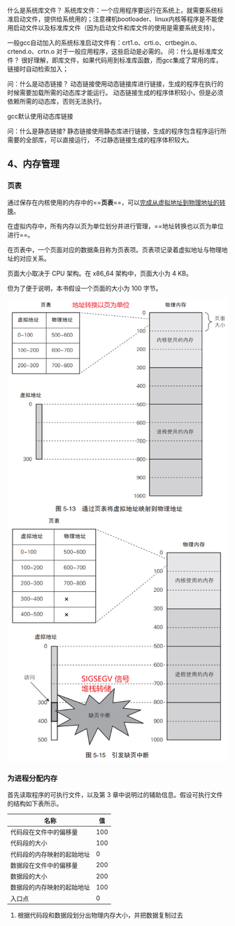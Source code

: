 

什么是系统库文件？
系统库文件：一个应用程序要运行在系统上，就需要系统标准启动文件，提供给系统用的；注意裸机bootloader、linux内核等程序是不能使用启动文件以及标准库文件（因为启动文件和库文件的使用是需要系统支持）。

一般gcc自动加入的系统标准启动文件有：crt1.o、crti.o、crtbegin.o、crtend.o、crtn.o
对于一般应用程序，这些启动是必需的。
问：什么是标准库文件？
很好理解，即库文件，如果代码用到标准库函数，而gcc集成了常用的库，链接时自动检索加入；

问：什么是动态链接？
动态链接使用动态链接库进行链接，生成的程序在执行的时候需要加载所需的动态库才能运行。
动态链接生成的程序体积较小，但是必须依赖所需的动态库，否则无法执行。

gcc默认使用动态库链接

问：什么是静态链接?
静态链接使用静态库进行链接，生成的程序包含程序运行所需要的全部库，可以直接运行，
不过静态链接生成的程序体积较大。


## 4、内存管理



### 页表



通过保存在内核使用的内存中的==**页表**==，可以<u>完成从虚拟地址到物理地址的转换</u>。

在虚拟内存中，所有内存以页为单位划分并进行管理，==地址转换也以页为单位进行==。

在页表中，一个页面对应的数据条目称为页表项。页表项记录着虚拟地址与物理地址的对应关系。

页面大小取决于 CPU 架构。在 x86_64 架构中，页面大小为 4 KB。

但为了便于说明，本书假设一个页面的大小为 100 字节。



<img src="./assets/assets.Linux是怎么工作的/image-20240703202518573.png" alt="image-20240703202518573" style="zoom:67%;" />

<img src="./assets/assets.Linux是怎么工作的/image-20240703203828701.png" alt="image-20240703203828701" style="zoom: 80%;" />



### 为进程分配内存

首先读取程序的可执行文件，以及第 3 章中说明过的辅助信息。假设可执行文件的结构如下表所示。  

| 名称                       | 值   |
| -------------------------- | ---- |
| 代码段在文件中的偏移量     | 100  |
| 代码段的大小               | 100  |
| 代码段的内存映射的起始地址 | 0    |
| 数据段在文件中的偏移量     | 200  |
| 数据段的大小               | 200  |
| 数据段的内存映射的起始地址 | 100  |
| 入口点                     | 0    |

1. 根据代码段和数据段划分出物理内存大小，并把数据复制过去













